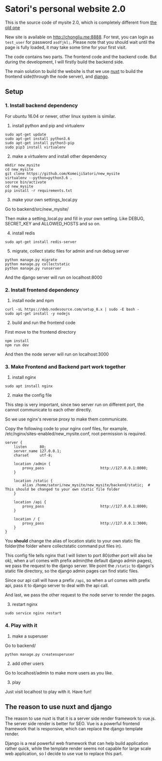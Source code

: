 # Satori's personal website 2.0

This is the source code of mysite 2.0, which is completely different from [the old one][1]


New site is available on http://chongliu.me:8888. For test, you can login as `test_user` for password `asdfjkl;`. Please note that you should wait until the page is fully loaded, it may take some time for your first visit.

The code contains two parts. The frontend code and the backend code. But during the development, I will firstly build the backend side.

The main solution to build the website is that we use [nuxt][2] to build the frontend side(through the node server), and [django][3]. 


## Setup

### 1. Install backend dependency

For ubuntu 16.04 or newer, other linux system is similar.

1. install python and pip and virtualenv

```
sudo apt-get update
sudo apt-get install python3.6
sudo apt-get install python3-pip
sudo pip3 install virtualenv
```

2. make a virtualenv and install other dependency

```
mkdir new_mysite
cd new_mysite
git clone https://github.com/KomeijiSatori/new_mysite
virtualenv --python=python3.6 .
source bin/activate
cd new_mysite
pip install -r requirements.txt
```

3. make your own settings_local.py

Go to backend/src/new_mysite/

Then make a setting_local.py and fill in your own setting. Like DEBUG, SECRET_KEY and ALLOWED_HOSTS and so on.

4. install redis

```
sudo apt-get install redis-server
```

5. migrate, collect static files for admin and run debug server

```
python manage.py migrate
python manage.py collectstatic
python manage.py runserver
```

And the django server will run on localhost:8000

### 2. Install frontend dependency

1. install node and npm

```
curl -sL https://deb.nodesource.com/setup_8.x | sudo -E bash -
sudo apt-get install -y nodejs
```

2. build and run the frontend code

First move to the frontend directory

```
npm install
npm run dev
```

And then the node server will run on localhost:3000

### 3. Make Frontend and Backend part work together

1. install nginx

```
sudo apt install nginx
```

2. make the config file

This step is very important, since two server run on different port, the cannot communicate to each other directly.

So we use nginx's reverse proxy to make them communicate.

Copy the following code to your nginx conf files, for example, /etc/nginx/sites-enabled/new_mysite.conf, root permission is required.

```
server {
    listen      80;
    server_name 127.0.0.1;
    charset     utf-8;

    location /admin {
        proxy_pass                          http://127.0.0.1:8000;
    }

    location /static {
        alias /home/satori/new_mysite/new_mysite/backend/static;  # This should be changed to your own static file folder
    }

    location /api {
        proxy_pass                          http://127.0.0.1:8000;
    }

    location / {
        proxy_pass                          http://127.0.0.1:3000;
    }
}
```

You **should** change the alias of location static to your own static file folder(the folder where collectstatic command put files in).

This config file tells nginx that I will listen to port 80(other port will also be ok), when a url comes with prefix admin(the default django admin pages), we pass the request to the django server. We point the `/static` to django's static file directory, so the django admin pages can find static files.

Since our api call will have a prefix `/api`, so when a url comes with prefix api, pass it to django server to deal with the api call.

And last, we pass the other request to the node server to render the pages.

3. restart nginx

```
sudo service nginx restart
```

### 4. Play with it

1. make a superuser

Go to backend/

```
python manage.py createsuperuser
```

2. add other users

Go to localhost/admin to make more users as you like.

3. play

Just visit localhost to play with it. Have fun!


## The reason to use nuxt and django

The reason to use nuxt is that it is a server side render framework to vue.js. The server side render is better for SEO. Vue is a powerful frontend framework that is responsive, which can replace the django template render.

Django is a real powerful web framework that can help build application rather quick, while the template render seems not capable for large scale web application, so I decide to use vue to replace this part.


[1]: https://github.com/KomeijiSatori/mysite
[2]: https://nuxtjs.org/
[3]: https://www.djangoproject.com/
